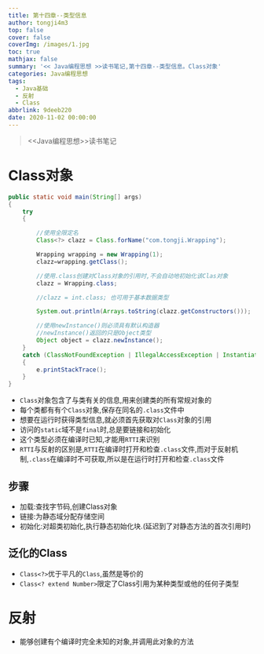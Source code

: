 ```yaml
---
title: 第十四章--类型信息
author: tongji4m3
top: false
cover: false
coverImg: /images/1.jpg
toc: true
mathjax: false
summary: '<< Java编程思想 >>读书笔记,第十四章--类型信息。Class对象'
categories: Java编程思想
tags:
  - Java基础
  - 反射
  - Class
abbrlink: 9deeb220
date: 2020-11-02 00:00:00
---
```


> <<Java编程思想>>读书笔记

# Class对象

```java
public static void main(String[] args)
{
    try
    {

        //使用全限定名
        Class<?> clazz = Class.forName("com.tongji.Wrapping");

        Wrapping wrapping = new Wrapping(1);
        clazz=wrapping.getClass();

        //使用.class创建对Class对象的引用时,不会自动地初始化该Clas对象
        clazz = Wrapping.class;

        //clazz = int.class; 也可用于基本数据类型

        System.out.println(Arrays.toString(clazz.getConstructors()));

        //使用newInstance()则必须具有默认构造器
        //newInstance()返回的只是Object类型
        Object object = clazz.newInstance();
    }
    catch (ClassNotFoundException | IllegalAccessException | InstantiationException e)
    {
        e.printStackTrace();
    }
}
```





+ `Class`对象包含了与类有关的信息,用来创建类的所有常规对象的
+ 每个类都有有个`Class`对象,保存在同名的`.class`文件中
+ 想要在运行时获得类型信息,就必须首先获取对`Class`对象的引用
+ 访问的`static`域不是`final`时,总是要链接和初始化
+ 这个类型必须在编译时已知,才能用`RTTI`来识别
+ `RTTI`与反射的区别是,`RTTI`在编译时打开和检查`.class`文件,而对于反射机制,`.class`在编译时不可获取,所以是在运行时打开和检查`.class`文件

## 步骤

+ 加载:查找字节码,创建Class对象
+ 链接:为静态域分配存储空间
+ 初始化:对超类初始化,执行静态初始化块.(延迟到了对静态方法的首次引用时)

## 泛化的Class

+ `Class<?>`优于平凡的`Class`,虽然是等价的
+ `Class<? extend Number>`限定了Class引用为某种类型或他的任何子类型

# 反射

+ 能够创建有个编译时完全未知的对象,并调用此对象的方法